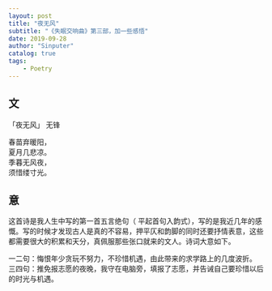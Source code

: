 ```yaml
---
layout: post
title: "夜无风"
subtitle: "《失眠交响曲》第三部，加一些感悟"
date: 2019-09-28
author: "Sinputer"
catalog: true
tags: 
    - Poetry
---
```

## 文
「夜无风」  无锋

春苗弃暖阳，   
夏月几悲凉。   
季暮无风夜，   
须惜缕寸光。   

## 意
这首诗是我人生中写的第一首五言绝句（ 平起首句入韵式），写的是我近几年的感慨。写的时候才发现古人是真的不容易，押平仄和韵脚的同时还要抒情表意，这些都需要很大的积累和天分，真佩服那些张口就来的文人。诗词大意如下。

一二句：悔恨年少贪玩不努力，不珍惜机遇，由此带来的求学路上的几度波折。  
三四句：推免报志愿的夜晚，我守在电脑旁，填报了志愿，并告诫自己要珍惜以后的时光与机遇。